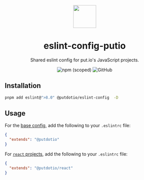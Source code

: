 <div align="center">
  <p>
    <img src="https://static.put.io/images/putio-boncuk.png" width="72">
  </p>

  <h1>eslint-config-putio</h1>

  <p>Shared eslint config for put.io's JavaScript projects.</p>

  <p>
    <img src="https://img.shields.io/npm/v/@putdotio/eslint-config" alt="npm (scoped)">
    <img src="https://img.shields.io/github/license/putdotio/eslint-config-putio" alt="GitHub">
  </p>
</div>

## Installation

```bash
pnpm add eslint@">8.0" @putdotio/eslint-config  -D
```

## Usage

For the [base config](./index.js), add the following to your `.eslintrc` file:

```json
{
  "extends": "@putdotio"
}
```

For [`react` projects](./react.js), add the following to your `.eslintrc` file:

```json
{
  "extends": "@putdotio/react"
}
```
